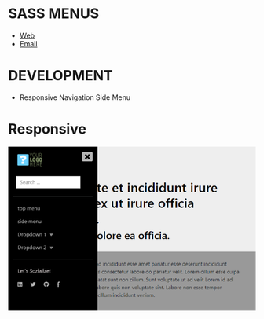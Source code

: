 # SASS MENUS

* [Web](https://www.artegrafico.net "José Luis Rojo")
* [Email](mailto:jose@artegrafico.net "jose@artegrafico.net")

# DEVELOPMENT
* Responsive Navigation Side Menu 

# Responsive
![Responsive](https://github.com/jl3377/sass-menus/blob/master/assets/img/responsive.png "responsive menu")
   